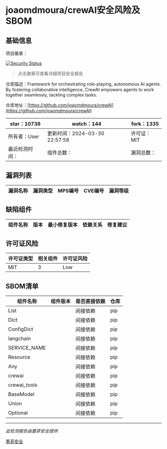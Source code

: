 # joaomdmoura/crewAI安全风险及SBOM

## 基础信息

项目徽章：

[![Security Status](https://www.murphysec.com/platform3/v31/badge/1774177978155335680.svg)](https://www.murphysec.com/console/report/1738641563397083136/1774177978155335680)

> 点击徽章可查看详细项目安全报告

仓库描述：Framework for orchestrating role-playing, autonomous AI agents. By fostering collaborative intelligence, CrewAI empowers agents to work together seamlessly, tackling complex tasks.

仓库地址：[https://github.com/joaomdmoura/crewAI](https://github.com/joaomdmoura/crewAI)

| star：10739 | watch：144 | fork：1335 |
| ----------- | -------------- | ------------ |
| 所有者：User | 更新时间：2024-03-30 22:57:58 | 许可证：MIT |
| 最近检测时间： | 组件总数： | 漏洞总数： |




## 漏洞列表

| 漏洞名称 | 漏洞类型 | MPS编号 | CVE编号 | 漏洞等级 |
| ------- | ------ | ------- | ------ | ----- |





## 缺陷组件

| 组件名称 | 版本 | 最小修复版本 | 依赖关系 | 修复建议 |
| -------- | ---- | ------------ | -------- | -------- |





## 许可证风险

| 许可证类型 | 相关组件 | 许可证风险 |
| ---------- | -------- | ---------- |
|MIT|3|Low|




## SBOM清单

| 组件名称 | 组件版本 | 是否直接依赖 | 仓库 |
| -------- | -------- | ------------ | ---- |
|List||间接依赖|pip|
|Dict||间接依赖|pip|
|ConfigDict||间接依赖|pip|
|langchain||间接依赖|pip|
|SERVICE_NAME||间接依赖|pip|
|Resource||间接依赖|pip|
|Any||间接依赖|pip|
|crewai||间接依赖|pip|
|crewai_tools||间接依赖|pip|
|BaseModel||间接依赖|pip|
|Union||间接依赖|pip|
|Optional||间接依赖|pip|


------

*此检测报告由墨菲安全提供*

[墨菲安全](www.murphysec.com)